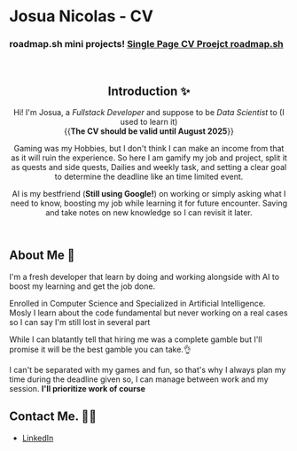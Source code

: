 <h1>Josua Nicolas - CV</h1>
<h3>roadmap.sh mini projects! <a href="https://roadmap.sh/projects/single-page-cv" target="_blank"> Single Page CV Proejct roadmap.sh</a> </h3>
<br>
<header>
  <h2>Introduction ✨</h2>
  <p>
    Hi! I'm Josua, a <em>Fullstack Developer</em> and suppose to be <em>Data Scientist</em> to (I used to learn it) <br>
    {{<strong>The CV should be valid until August 2025</strong>}}
  </p>
  <p>
    Gaming was my Hobbies, but I don't think I can make an income from that as it will ruin the experience. So here I am gamify my job and project, split it as quests and side quests, Dailies and weekly task, and setting a clear goal to determine the deadline like an time limited event.  
  </p>
  <p> 
    AI is my bestfriend (<strong>Still using Google!</strong>) on working or simply asking what I need to know, boosting my job while learning it for future encounter. Saving and take notes on new knowledge so I can revisit it later. 
  </p>
  
</header>
<section>
  <h2> About Me 🤞</h2>
  <p>I'm a fresh developer that learn by doing and working alongside with AI to boost my learning and get the job done.</p>
  <p>Enrolled in Computer Science and Specialized in Artificial Intelligence. Mosly I learn about the code fundamental but never working on a real cases so I can say I'm still lost in several part
  </p>
  <p>While I can blatantly tell that hiring me was a complete gamble but I'll promise it will be the best gamble you can take.👌</p>
  <p>I can't be separated with my games and fun, so that's why I always plan my time during the deadline given so, I can manage between work and my session. <strong>I'll prioritize work of course</strong></p>
</section>
<footer>
  <h2>Contact Me. 🙋‍♂️</h2>
  <ul>
    <li><a href="https://www.linkedin.com/in/josua-nicolas-54b890275/">LinkedIn</a></li>
  </ul>
</footer>
